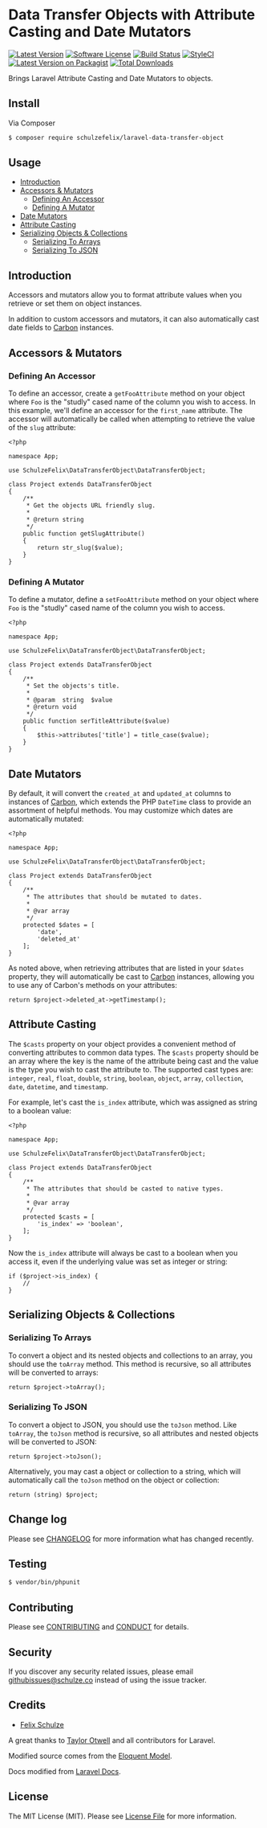 # Data Transfer Objects with Attribute Casting and Date Mutators

[![Latest Version](https://img.shields.io/github/release/schulzefelix/laravel-data-transfer-object.svg?style=flat-square)](https://github.com/schulzefelix/laravel-data-transfer-object/releases)
[![Software License][ico-license]](LICENSE.md)
[![Build Status][ico-travis]][link-travis]
[![StyleCI](https://styleci.io/repos/74488171/shield)](https://styleci.io/repos/74488171)
[![Latest Version on Packagist][ico-version]][link-packagist]
[![Total Downloads][ico-downloads]][link-downloads]

Brings Laravel Attribute Casting and Date Mutators to objects.

## Install

Via Composer

``` bash
$ composer require schulzefelix/laravel-data-transfer-object
```

## Usage

- [Introduction](#introduction)
- [Accessors & Mutators](#accessors-and-mutators)
    - [Defining An Accessor](#defining-an-accessor)
    - [Defining A Mutator](#defining-a-mutator)
- [Date Mutators](#date-mutators)
- [Attribute Casting](#attribute-casting)
- [Serializing Objects & Collections](#serializing-objects-and-collections)
    - [Serializing To Arrays](#serializing-to-arrays)
    - [Serializing To JSON](#serializing-to-json)

<a name="introduction"></a>
## Introduction

Accessors and mutators allow you to format attribute values when you retrieve or set them on object instances.

In addition to custom accessors and mutators, it can also automatically cast date fields to [Carbon](https://github.com/briannesbitt/Carbon) instances.

<a name="accessors-and-mutators"></a>
## Accessors & Mutators

<a name="defining-an-accessor"></a>
### Defining An Accessor

To define an accessor, create a `getFooAttribute` method on your object where `Foo` is the "studly" cased name of the column you wish to access. In this example, we'll define an accessor for the `first_name` attribute. The accessor will automatically be called when attempting to retrieve the value of the `slug` attribute:

    <?php

    namespace App;

    use SchulzeFelix\DataTransferObject\DataTransferObject;

    class Project extends DataTransferObject
    {
        /**
         * Get the objects URL friendly slug.
         *
         * @return string
         */
        public function getSlugAttribute()
        {
            return str_slug($value);
        }
    }


<a name="defining-a-mutator"></a>
### Defining A Mutator

To define a mutator, define a `setFooAttribute` method on your object where `Foo` is the "studly" cased name of the column you wish to access.

    <?php

    namespace App;

    use SchulzeFelix\DataTransferObject\DataTransferObject;

    class Project extends DataTransferObject
    {
        /**
         * Set the objects's title.
         *
         * @param  string  $value
         * @return void
         */
        public function serTitleAttribute($value)
        {
            $this->attributes['title'] = title_case($value);
        }
    }

<a name="date-mutators"></a>
## Date Mutators

By default, it will convert the `created_at` and `updated_at` columns to instances of [Carbon](https://github.com/briannesbitt/Carbon), which extends the PHP `DateTime` class to provide an assortment of helpful methods. You may customize which dates are automatically mutated:

    <?php

    namespace App;

    use SchulzeFelix\DataTransferObject\DataTransferObject;

    class Project extends DataTransferObject
    {
        /**
         * The attributes that should be mutated to dates.
         *
         * @var array
         */
        protected $dates = [
            'date',
            'deleted_at'
        ];
    }


As noted above, when retrieving attributes that are listed in your `$dates` property, they will automatically be cast to [Carbon](https://github.com/briannesbitt/Carbon) instances, allowing you to use any of Carbon's methods on your attributes:

    return $project->deleted_at->getTimestamp();


<a name="attribute-casting"></a>
## Attribute Casting

The `$casts` property on your object provides a convenient method of converting attributes to common data types. The `$casts` property should be an array where the key is the name of the attribute being cast and the value is the type you wish to cast the attribute to. The supported cast types are: `integer`, `real`, `float`, `double`, `string`, `boolean`, `object`, `array`, `collection`, `date`, `datetime`, and `timestamp`.

For example, let's cast the `is_index` attribute, which was assigned as string to a boolean value:

    <?php

    namespace App;

    use SchulzeFelix\DataTransferObject\DataTransferObject;

    class Project extends DataTransferObject
    {
        /**
         * The attributes that should be casted to native types.
         *
         * @var array
         */
        protected $casts = [
            'is_index' => 'boolean',
        ];
    }

Now the `is_index` attribute will always be cast to a boolean when you access it, even if the underlying value was set as integer or string:

    if ($project->is_index) {
        //
    }

<a name="serializing-objects-and-collections"></a>
## Serializing Objects & Collections

<a name="serializing-to-arrays"></a>
### Serializing To Arrays

To convert a object and its nested objects and collections to an array, you should use the `toArray` method. This method is recursive, so all attributes will be converted to arrays:

    return $project->toArray();

<a name="serializing-to-json"></a>
### Serializing To JSON

To convert a object to JSON, you should use the `toJson` method. Like `toArray`, the `toJson` method is recursive, so all attributes and nested objects will be converted to JSON:

    return $project->toJson();

Alternatively, you may cast a object or collection to a string, which will automatically call the `toJson` method on the object or collection:

    return (string) $project;

## Change log

Please see [CHANGELOG](CHANGELOG.md) for more information what has changed recently.

## Testing

``` bash
$ vendor/bin/phpunit
```

## Contributing

Please see [CONTRIBUTING](CONTRIBUTING.md) and [CONDUCT](CONDUCT.md) for details.

## Security

If you discover any security related issues, please email githubissues@schulze.co instead of using the issue tracker.

## Credits

- [Felix Schulze][link-author]

A great thanks to [Taylor Otwell](https://github.com/taylorotwell) and all contributors for Laravel.

Modified source comes from the [Eloquent Model](https://github.com/laravel/framework/blob/5.3/src/Illuminate/Database/Eloquent/Model.php).

Docs modified from [Laravel Docs](https://github.com/laravel/docs).

## License

The MIT License (MIT). Please see [License File](LICENSE.md) for more information.

[ico-version]: https://img.shields.io/packagist/v/schulzefelix/laravel-data-transfer-object.svg?style=flat-square
[ico-license]: https://img.shields.io/badge/license-MIT-brightgreen.svg?style=flat-square
[ico-travis]: https://img.shields.io/travis/schulzefelix/laravel-data-transfer-object/master.svg?style=flat-square
[ico-scrutinizer]: https://img.shields.io/scrutinizer/coverage/g/schulzefelix/laravel-data-transfer-object.svg?style=flat-square
[ico-downloads]: https://img.shields.io/packagist/dt/schulzefelix/laravel-data-transfer-object.svg?style=flat-square

[link-packagist]: https://packagist.org/packages/schulzefelix/laravel-data-transfer-object
[link-travis]: https://travis-ci.org/schulzefelix/laravel-data-transfer-object
[link-scrutinizer]: https://scrutinizer-ci.com/g/schulzefelix/laravel-data-transfer-object/code-structure
[link-code-quality]: https://scrutinizer-ci.com/g/schulzefelix/laravel-data-transfer-object
[link-downloads]: https://packagist.org/packages/schulzefelix/laravel-data-transfer-object
[link-author]: https://github.com/schulzefelix
[link-contributors]: ../../contributors
